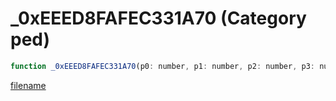 # _0xEEED8FAFEC331A70 (Category ped)

```js
function _0xEEED8FAFEC331A70(p0: number, p1: number, p2: number, p3: number): number
```

[filename](_0xEEED8FAFEC331A70_m.md ':include')
